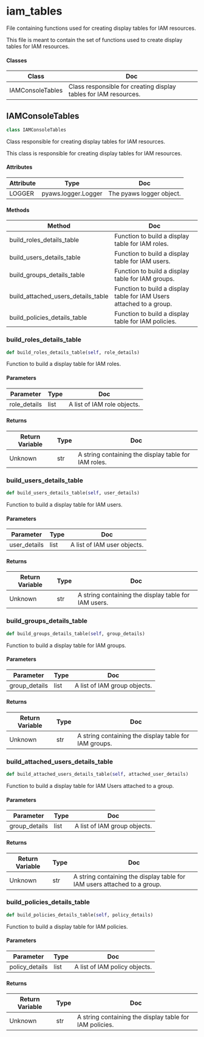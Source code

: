 # iam_tables

File containing functions used for creating display tables for IAM resources.



This file is meant to contain the set of functions used to create display tables
for IAM resources.

#### Classes

 Class  | Doc
-----|-----
 IAMConsoleTables | Class responsible for creating display tables for IAM resources.




## IAMConsoleTables

```python
class IAMConsoleTables
```

Class responsible for creating display tables for IAM resources.



This class is responsible for creating display tables for IAM resources.


#### Attributes

 Attribute  | Type  | Doc
-----|----------|-----
 LOGGER  |  pyaws.logger.Logger | The pyaws logger object.

#### Methods

 Method  | Doc
-----|-----
 build_roles_details_table | Function to build a display table for IAM roles.
 build_users_details_table | Function to build a display table for IAM users.
 build_groups_details_table | Function to build a display table for IAM groups.
 build_attached_users_details_table | Function to build a display table for IAM Users attached to a group.
 build_policies_details_table | Function to build a display table for IAM policies.




### build_roles_details_table

```python
def build_roles_details_table(self, role_details)
```

Function to build a display table for IAM roles.




#### Parameters

 Parameter  | Type  | Doc
-----|----------|-----
 role_details  |  list | A list of IAM role objects.

#### Returns

 Return Variable  | Type  | Doc
-----|----------|-----
 Unknown | str | A string containing the display table for IAM roles.





### build_users_details_table

```python
def build_users_details_table(self, user_details)
```

Function to build a display table for IAM users.




#### Parameters

 Parameter  | Type  | Doc
-----|----------|-----
 user_details  |  list | A list of IAM user objects.

#### Returns

 Return Variable  | Type  | Doc
-----|----------|-----
 Unknown | str | A string containing the display table for IAM users.





### build_groups_details_table

```python
def build_groups_details_table(self, group_details)
```

Function to build a display table for IAM groups.




#### Parameters

 Parameter  | Type  | Doc
-----|----------|-----
 group_details  |  list | A list of IAM group objects.

#### Returns

 Return Variable  | Type  | Doc
-----|----------|-----
 Unknown | str | A string containing the display table for IAM groups.





### build_attached_users_details_table

```python
def build_attached_users_details_table(self, attached_user_details)
```

Function to build a display table for IAM Users attached to a group.




#### Parameters

 Parameter  | Type  | Doc
-----|----------|-----
 group_details  |  list | A list of IAM group objects.

#### Returns

 Return Variable  | Type  | Doc
-----|----------|-----
 Unknown | str | A string containing the display table for IAM users attached to a group.





### build_policies_details_table

```python
def build_policies_details_table(self, policy_details)
```

Function to build a display table for IAM policies.




#### Parameters

 Parameter  | Type  | Doc
-----|----------|-----
 policy_details  |  list | A list of IAM policy objects.

#### Returns

 Return Variable  | Type  | Doc
-----|----------|-----
 Unknown | str | A string containing the display table for IAM policies.








